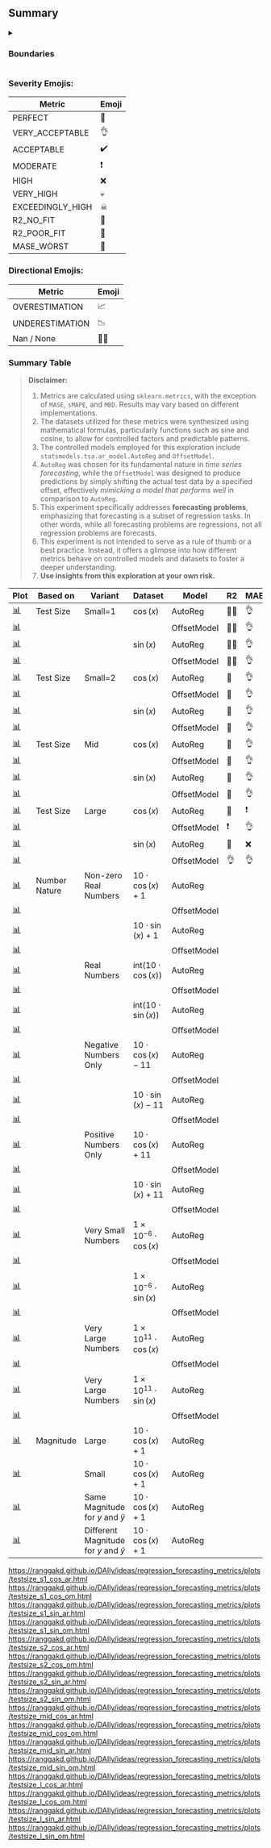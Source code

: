 ## Summary

<details>
    <summary>
<h3>Boundaries</h3>
    </summary>

> **Disclaimer:** These boundaries are user-defined. They may vary based on different context.

#### Standard Error Metrics (MAE, MSE, RMSE) Categorization

| Category           | Normalized Error Range  |
|--------------------|-------------------------|
| Perfect            | Exactly 0               |
| Very Acceptable    | $0 < x \leq 0.05$     |
| Acceptable         | $0.05 < x \leq 0.1$   |
| Moderate           | $0.1 < x \leq 0.2$    |
| High               | $0.2 < x \leq 0.3$    |
| Very High          | $0.3 < x \leq 1$    |
| Exceedingly High   | $x > 1$             |

#### Percentage Error (PE) Categorization

| Category          | Error Magnitude (%) | Direction |
|-------------------|-----------------------|-----------|
| Perfect           | Exactly 0%            | -         |
| Very Acceptable   | $0 < x \leq 5$    | Over/Under|
| Acceptable        | $5 < x \leq 10$   | Over/Under|
| Moderate          | $10 < x \leq 20$  | Over/Under|
| High              | $20 < x \leq 30$  | Over/Under|
| Very High         | $30 < x \leq 100$ | Over/Under|
| Exceedingly High  | $x > 100$           | Over/Under|

#### R2 Score Categorization

| Category                           | R2 Value Range    |
|------------------------------------|-------------------|
| Perfect                            | Exactly 1         |
| Very Acceptable                    | $0.95 \leq x < 1$|
| Acceptable                         | $0.9 \leq x < 0.95$|
| Moderate                           | $0.8 \leq x < 0.9$|
| High                               | $0.7 \leq x < 0.8$|
| Very High                          | $0.5 \leq x < 0.7$|
| Exceedingly High                   | $0 < x < 0.5$   |
| Doesn't Explain Variability        | Exactly 0       |
| Worse Than Simple Mean Model       | $x < 0$         |

#### MASE Categorization

| Category           | MASE Value Range  |
|--------------------|-------------------|
| Perfect            | Exactly 0         |
| Very Acceptable    | $0 < x \leq 0.05$|
| Acceptable         | $0.05 < x \leq 0.1$|
| Moderate           | $0.1 < x \leq 0.2$|
| High               | $0.2 < x \leq 0.3$|
| Very High          | $0.3 < x \leq 1$|
| Worse Than Naive Forecast Model | $x > 1$ |
</details>

### Severity Emojis:

| Metric | Emoji |
|--------|-------|
| PERFECT | 💯 |
| VERY_ACCEPTABLE | 👌 |
| ACCEPTABLE | ✔️ |
| MODERATE | ❗ |
| HIGH | ❌ |
| VERY_HIGH | 💀 |
| EXCEEDINGLY_HIGH | ☠ |
| R2_NO_FIT | 🚫 |
| R2_POOR_FIT | 🛑 |
| MASE_WORST | 🤬 |

### Directional Emojis:

| Metric | Emoji |
|--------|-------|
| OVERESTIMATION | 📈 |
| UNDERESTIMATION | 📉 |
| Nan / None | 🙅‍♂️ |

### Summary Table

> **Disclaimer:** 
>
> 1. Metrics are calculated using `sklearn.metrics`, with the exception of `MASE`, `sMAPE`, and `MBD`. Results may vary based on different implementations.
> 1. The datasets utilized for these metrics were synthesized using mathematical formulas, particularly functions such as sine and cosine, to allow for controlled factors and predictable patterns.
> 1. The controlled models employed for this exploration include `statsmodels.tsa.ar_model.AutoReg` and `OffsetModel`. 
> 1. `AutoReg` was chosen for its fundamental nature in *time series forecasting*, while the `OffsetModel` was designed to produce predictions by simply shifting the actual test data by a specified offset, effectively *mimicking a model that performs well* in comparison to `AutoReg`.
> 1. This experiment specifically addresses **forecasting problems**, emphasizing that forecasting is a subset of regression tasks. In other words, while all forecasting problems are regressions, not all regression problems are forecasts.
> 1. This experiment is not intended to serve as a rule of thumb or a best practice. Instead, it offers a glimpse into how different metrics behave on controlled models and datasets to foster a deeper understanding.
> 1. **Use insights from this exploration at your own risk.**

| Plot | Based on | Variant | Dataset | Model | R2 | MAE | MSE | RMSE | MASE | MAPE | sMAPE | MBDev |
|--|--|--|--|--|--|--|--|--|--|--|--|--|
|[📊]()| Test Size | Small=1 | $\cos(x)$ | AutoReg |🙅‍♂️|👌|👌|👌|🤬|👌📈|👌📈|👌📈|
|[📊]()| | | | OffsetModel |🙅‍♂️|👌|👌|👌|🤬|👌📈|👌📈|👌📈|
|[📊]()| | | $\sin(x)$ | AutoReg |🙅‍♂️|👌|👌|👌|🤬|☠📈|☠📈|☠📉|
|[📊]()| | | | OffsetModel |🙅‍♂️|👌|👌|👌|🤬|☠📈|☠📈|☠📈|
|[📊]()| Test Size | Small=2 | $\cos(x)$ | AutoReg |🛑|👌|👌|👌|🤬|👌📈|👌📈|👌📈|
|[📊]()| | | | OffsetModel |🛑|👌|👌|👌|🤬|👌📈|👌📈|👌📈|
|[📊]()| | | $\sin(x)$ | AutoReg |🛑|👌|👌|👌|🤬|☠📈|☠📈|☠📉|
|[📊]()| | | | OffsetModel |🛑|👌|👌|👌|🤬|☠📈|☠📈|☠📈|
|[📊]()| Test Size | Mid | $\cos(x)$ | AutoReg |🛑|👌|👌|👌|🤬|👌📈|👌📈|👌📈|
|[📊]()| | | | OffsetModel |🛑|👌|👌|👌|🤬|👌📈|👌📈|👌📈|
|[📊]()| | | $\sin(x)$ | AutoReg |🛑|👌|👌|👌|🤬|☠📈|💀📈|☠📉|
|[📊]()| | | | OffsetModel |🛑|👌|👌|👌|🤬|☠📈|☠📈|☠📈|
|[📊]()| Test Size | Large | $\cos(x)$ | AutoReg |🛑|❗|✔️|❌|🤬|👌📈|❌📈|💀📈|
|[📊]()| | | | OffsetModel |❗|👌|👌|👌|🤬|👌📈|👌📈|👌📈|
|[📊]()| | | $\sin(x)$ | AutoReg |🛑|❌|❗|❌|🤬|☠📈|💀📈|☠📉|
|[📊]()| | | | OffsetModel |👌|👌|👌|👌|🤬|☠📈|❗📈|☠📈|
|[📊]()| Number Nature | Non-zero Real Numbers | $10 \cdot \cos(x) + 1$ | AutoReg |||||||||
|[📊]()| | | | OffsetModel |||||||||
|[📊]()| | | $10 \cdot \sin(x) + 1$ | AutoReg |||||||||
|[📊]()| | | | OffsetModel |||||||||
|[📊]()| | Real Numbers | $\text{int}(10 \cdot \cos(x))$ | AutoReg |||||||||
|[📊]()| | | | OffsetModel |||||||||
|[📊]()| | | $\text{int}(10 \cdot \sin(x))$ | AutoReg |||||||||
|[📊]()| | | | OffsetModel |||||||||
|[📊]()| | Negative Numbers Only | $10 \cdot \cos(x) - 11$ | AutoReg |||||||||
|[📊]()| | | | OffsetModel |||||||||
|[📊]()| | | $10 \cdot \sin(x) - 11$ | AutoReg |||||||||
|[📊]()| | | | OffsetModel |||||||||
|[📊]()| | Positive Numbers Only | $10 \cdot \cos(x) + 11$ | AutoReg |||||||||
|[📊]()| | | | OffsetModel |||||||||
|[📊]()| | | $10 \cdot \sin(x) + 11$ | AutoReg |||||||||
|[📊]()| | | | OffsetModel |||||||||
|[📊]()| | Very Small Numbers | $1 \times 10^{-6} \cdot \cos(x)$ | AutoReg |||||||||
|[📊]()| | | | OffsetModel |||||||||
|[📊]()| | | $1 \times 10^{-6} \cdot \sin(x)$ | AutoReg |||||||||
|[📊]()| | | | OffsetModel |||||||||
|[📊]()| | Very Large Numbers | $1 \times 10^{11} \cdot \cos(x)$ | AutoReg |||||||||
|[📊]()| | | | OffsetModel |||||||||
|[📊]()| | Very Large Numbers | $1 \times 10^{11} \cdot \sin(x)$ | AutoReg |||||||||
|[📊]()| | | | OffsetModel |||||||||
|[📊]()| Magnitude | Large | $10 \cdot \cos(x) + 1$ | AutoReg |||||||||
|[📊]()| | Small | $10 \cdot \cos(x) + 1$ | AutoReg |||||||||
|[📊]()| | Same Magnitude for $y \text{ and } \hat{y}$ | $10 \cdot \cos(x) + 1$ | AutoReg |||||||||
|[📊]()| | Different Magnitude for $y \text{ and } \hat{y}$ | $10 \cdot \cos(x) + 1$ | AutoReg |||||||||


https://ranggakd.github.io/DAIly/ideas/regression_forecasting_metrics/plots/testsize_s1_cos_ar.html
https://ranggakd.github.io/DAIly/ideas/regression_forecasting_metrics/plots/testsize_s1_cos_om.html
https://ranggakd.github.io/DAIly/ideas/regression_forecasting_metrics/plots/testsize_s1_sin_ar.html
https://ranggakd.github.io/DAIly/ideas/regression_forecasting_metrics/plots/testsize_s1_sin_om.html
https://ranggakd.github.io/DAIly/ideas/regression_forecasting_metrics/plots/testsize_s2_cos_ar.html
https://ranggakd.github.io/DAIly/ideas/regression_forecasting_metrics/plots/testsize_s2_cos_om.html
https://ranggakd.github.io/DAIly/ideas/regression_forecasting_metrics/plots/testsize_s2_sin_ar.html
https://ranggakd.github.io/DAIly/ideas/regression_forecasting_metrics/plots/testsize_s2_sin_om.html
https://ranggakd.github.io/DAIly/ideas/regression_forecasting_metrics/plots/testsize_mid_cos_ar.html
https://ranggakd.github.io/DAIly/ideas/regression_forecasting_metrics/plots/testsize_mid_cos_om.html
https://ranggakd.github.io/DAIly/ideas/regression_forecasting_metrics/plots/testsize_mid_sin_ar.html
https://ranggakd.github.io/DAIly/ideas/regression_forecasting_metrics/plots/testsize_mid_sin_om.html
https://ranggakd.github.io/DAIly/ideas/regression_forecasting_metrics/plots/testsize_l_cos_ar.html
https://ranggakd.github.io/DAIly/ideas/regression_forecasting_metrics/plots/testsize_l_cos_om.html
https://ranggakd.github.io/DAIly/ideas/regression_forecasting_metrics/plots/testsize_l_sin_ar.html
https://ranggakd.github.io/DAIly/ideas/regression_forecasting_metrics/plots/testsize_l_sin_om.html

